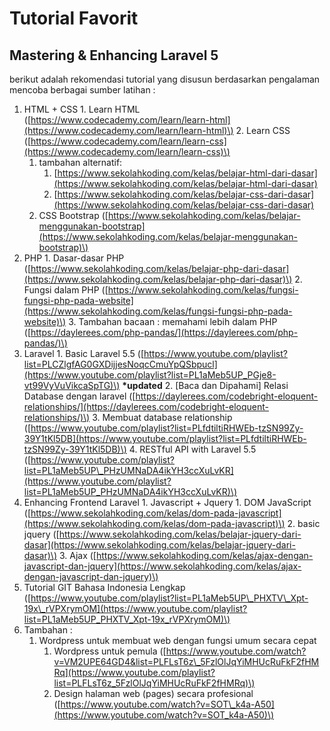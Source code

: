 # Tutorial Favorit

## Mastering & Enhancing Laravel 5

berikut adalah rekomendasi tutorial yang disusun berdasarkan pengalaman mencoba berbagai sumber latihan :

1. HTML + CSS 1. Learn HTML \([https://www.codecademy.com/learn/learn-html](https://www.codecademy.com/learn/learn-html)\) 2. Learn CSS \([https://www.codecademy.com/learn/learn-css](https://www.codecademy.com/learn/learn-css)\)
   1. tambahan alternatif:
      1. [https://www.sekolahkoding.com/kelas/belajar-html-dari-dasar](https://www.sekolahkoding.com/kelas/belajar-html-dari-dasar)
      2. [https://www.sekolahkoding.com/kelas/belajar-css-dari-dasar](https://www.sekolahkoding.com/kelas/belajar-css-dari-dasar)
   2. CSS Bootstrap \([https://www.sekolahkoding.com/kelas/belajar-menggunakan-bootstrap](https://www.sekolahkoding.com/kelas/belajar-menggunakan-bootstrap)\)
2. PHP 1. Dasar-dasar PHP \([https://www.sekolahkoding.com/kelas/belajar-php-dari-dasar](https://www.sekolahkoding.com/kelas/belajar-php-dari-dasar)\) 2. Fungsi dalam PHP \([https://www.sekolahkoding.com/kelas/fungsi-fungsi-php-pada-website](https://www.sekolahkoding.com/kelas/fungsi-fungsi-php-pada-website)\) 3. Tambahan bacaan : memahami lebih dalam PHP \([https://daylerees.com/php-pandas/](https://daylerees.com/php-pandas/)\)
3. Laravel 1. Basic Laravel 5.5 \([https://www.youtube.com/playlist?list=PLCZlgfAG0GXDijjesNoqcCmuYpQSbpucl](https://www.youtube.com/playlist?list=PL1aMeb5UP_PGje8-vt99VyVuVikcaSpTG)\) **\*updated** 2. \[Baca dan Dipahami\] Relasi Database dengan laravel \([https://daylerees.com/codebright-eloquent-relationships/](https://daylerees.com/codebright-eloquent-relationships/)\) 3. Membuat database relationship \([https://www.youtube.com/playlist?list=PLfdtiltiRHWEb-tzSN99Zy-39Y1tKl5DB](https://www.youtube.com/playlist?list=PLfdtiltiRHWEb-tzSN99Zy-39Y1tKl5DB)\) 4. RESTful API with Laravel 5.5 \([https://www.youtube.com/playlist?list=PL1aMeb5UP\_PHzUMNaDA4ikYH3ccXuLvKR](https://www.youtube.com/playlist?list=PL1aMeb5UP_PHzUMNaDA4ikYH3ccXuLvKR)\)
4. Enhancing Frontend Laravel 1. Javascript + Jquery 1. DOM JavaScript \([https://www.sekolahkoding.com/kelas/dom-pada-javascript](https://www.sekolahkoding.com/kelas/dom-pada-javascript)\) 2. basic jquery \([https://www.sekolahkoding.com/kelas/belajar-jquery-dari-dasar](https://www.sekolahkoding.com/kelas/belajar-jquery-dari-dasar)\) 3. Ajax \([https://www.sekolahkoding.com/kelas/ajax-dengan-javascript-dan-jquery](https://www.sekolahkoding.com/kelas/ajax-dengan-javascript-dan-jquery)\)
5. Tutorial GIT Bahasa Indonesia Lengkap \([https://www.youtube.com/playlist?list=PL1aMeb5UP\_PHXTV\_Xpt-19x\_rVPXrymOM](https://www.youtube.com/playlist?list=PL1aMeb5UP_PHXTV_Xpt-19x_rVPXrymOM)\)
6. Tambahan :  
   1. Wordpress untuk membuat web dengan fungsi umum secara cepat  
      1. Wordpress untuk pemula \([https://www.youtube.com/watch?v=VM2UPE64GD4&list=PLFLsT6z\_5FzlOlJqYiMHUcRuFkF2fHMRq](https://www.youtube.com/playlist?list=PLFLsT6z_5FzlOlJqYiMHUcRuFkF2fHMRq)\)  
      2. Design halaman web \(pages\) secara profesional \([https://www.youtube.com/watch?v=SOT\_k4a-A50](https://www.youtube.com/watch?v=SOT_k4a-A50)\)

